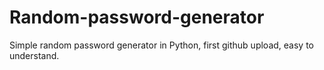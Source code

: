 # Random-password-generator
Simple random password generator in Python, first github upload, easy to understand.
